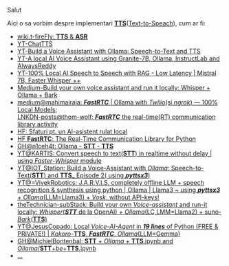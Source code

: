 Salut

Aici o sa vorbim despre implementari [**TTS**](https://simple.wikipedia.org/wiki/Text_to_speech)([Text-to-Speach](https://en.wikipedia.org/wiki/Speech_synthesis)), cum ar fi:

 - [wiki.t-fireFly: **TTS** & **ASR**](https://wiki.t-firefly.com/en/AIBOX-1684X/tts-and-asr.html)
 - [YT-ChatTTS](https://www.youtube.com/watch?v=MpVNZA6__3o&ab_channel=AllAboutAI)
 - [YT-Build a Voice Assistant with Ollama: Speech-to-Text and TTS](https://www.youtube.com/watch?v=lSqKx3D5iis&ab_channel=IOTStation)
 - [YT-A local AI Voice Assistant using Granite-7B, Ollama, InstructLab and AlwaysReddy](https://www.youtube.com/watch?v=inlada3SiNA)
 - [YT-100% Local AI Speech to Speech with RAG - Low Latency | Mistral 7B, Faster Whisper ++](https://www.youtube.com/watch?v=VpB6bxh4deM&ab_channel=AllAboutAI)
 - [Medium-Build your own voice assistant and run it locally: Whisper + Ollama + Bark](https://medium.com/@vndee.huynh/build-your-own-voice-assistant-and-run-it-locally-whisper-ollama-bark-c80e6f815cba)
 - [medium@mahimairaja: ***FastRTC*** | Ollama with *Twilio*(si *ngrok*) — 100% Local Models](https://mahimairaja.medium.com/%EF%B8%8F-fastrtc-ollama-with-twilio-100-local-models-dc0051afe423);
<br/>[LNKDN-posts@thom-wolf: ***FastRTC*** the real-time(RT) communication library activity](https://www.linkedin.com/posts/thom-wolf_fastrtc-the-real-time-communication-library-activity-7300214946271801344-5xWs/)
 - [HF: Sfaturi pt. un AI-asistent rulat local](https://discuss.huggingface.co/t/advice-for-locally-run-ai-assistant/145000)
 - [HF **FastRTC**: The Real-Time Communication Library for Python ](https://huggingface.co/blog/fastrtc)
 - [GH@n1ceh4t: Ollama - **STT** - **TTS**](https://github.com/n1ceh4t/Ollama-STT-TTS)
 - [YT@KARTIS: Convert speech to text(**STT**) in realtime without delay | using *Faster*-*Whisper* module](https://www.youtube.com/watch?v=uimBp3c3Koo&ab_channel=KARTIS)
 - [YT@IOT_Station: Build a Voice-Assistant with *Ollama*: Speech-to-Text(**STT**) and **TTS**_ Episode 2( using ***pyttsx3***) ](https://www.youtube.com/watch?v=cMDHTXobwxk&ab_channel=IOTStation)
 - [YT@=VivekRobotics: J.A.R.V.I.S. completely offline LLM + speech recognition & synthesis using python | Ollama | Llama3 ~ using ***pyttsx3*** + *Ollama*(LLM=Llama3) + *Vosk*, without API-keys!](https://www.youtube.com/watch?v=9MFOJC8Cjv4&ab_channel=VivekRobotics)
 - [theTechnician-subStack: Build your own *Voice-assistant* and run-it locally: *Whisper*(***STT*** de la OpenAI) + *Ollama*(LC,LMM=Llama2) + suno-*Bark*(**TTS**)](https://thetechnician.substack.com/p/build-your-own-voice-assistant-and)
 - [YT@JesusCopado: Local *Voice-AI-Agent* in ***19 lines*** of Python (FREE & PRIVATE!) | *Kokoro*-**TTS**, ***FastRTC***, *Ollama*(LLM=Gemma)](https://www.youtube.com/watch?v=M6vI4Wk-Y4Q&ab_channel=Jes%C3%BAsCopado)
 - [GH@MichielBontenbal: **STT** + *Ollama* + **TTS**.ipynb and *Ollama*/**STT**+*be*+**TTS**.ipynb](https://github.com/MichielBontenbal/ollama/blob/main/STT%20%2B%20ollama%20%2B%20TTS.ipynb)
 - [...](https://www.google.com/search?sca_esv=496b1dbe5ee65e43&rlz=1C1CHBF_enRO1132RO1132&sxsrf=AE3TifM166-EXUFL4Wv9-L9Xb2h9sAqjOQ:1749887255747&q=python+FastRTC+Ollama+ASR+TTS&udm=2&fbs=AIIjpHxX5k-tONtMCu8aDeA7E5WMuFPIpBqH8jT76nzCHgJGooYgkjkuBCcIF7tD_yCw785wAn4uDdm7fZnSBOBP97iKWxt4z_booKiN8Mh81MZ6RTmnqIv_vfhKdvDN9djxWF1dO06kobjwUcVNvyfeQy4GZ_J7hlCGjo-GHW4su0_B0YAztT0ZP9dvSLFgyykx2wdpzIcSHqFwk_Cq6Pxp4eg_Dzs_jw&sa=X&ved=2ahUKEwiHhpqCtvCNAxV2QPEDHZVxM6o4ChC0qAt6BAgUEAE&biw=1920&bih=911&dpr=1)
